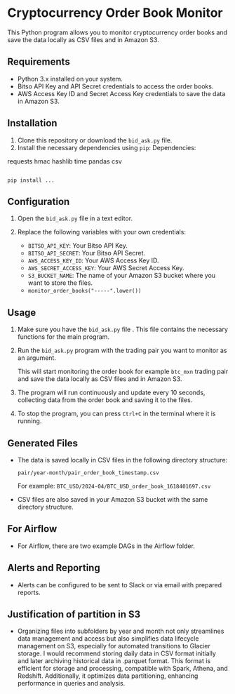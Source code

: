 
# Cryptocurrency Order Book Monitor

This Python program allows you to monitor cryptocurrency order books and save the data locally as CSV files and in Amazon S3.

## Requirements

- Python 3.x installed on your system.
- Bitso API Key and API Secret credentials to access the order books.
- AWS Access Key ID and Secret Access Key credentials to save the data in Amazon S3.

## Installation

1. Clone this repository or download the `bid_ask.py` file.
2. Install the necessary dependencies using `pip`:
Dependencies:

requests
hmac
hashlib
time
pandas
csv

   ```
   
   pip install ...
   ```

## Configuration

1. Open the `bid_ask.py` file in a text editor.
2. Replace the following variables with your own credentials:

   - `BITSO_API_KEY`: Your Bitso API Key.
   - `BITSO_API_SECRET`: Your Bitso API Secret.
   - `AWS_ACCESS_KEY_ID`: Your AWS Access Key ID.
   - `AWS_SECRET_ACCESS_KEY`: Your AWS Secret Access Key.
   - `S3_BUCKET_NAME`: The name of your Amazon S3 bucket where you want to store the files.
   - `monitor_order_books("-----".lower())`

## Usage

1. Make sure you have the `bid_ask.py` file . This file contains the necessary functions for the main program.
   
2. Run the `bid_ask.py` program with the trading pair you want to monitor as an argument.

   This will start monitoring the order book for example `btc_mxn` trading pair and save the data locally as CSV files and in Amazon S3.

3. The program will run continuously and update every 10 seconds, collecting data from the order book and saving it to the files.

4. To stop the program, you can press `Ctrl+C` in the terminal where it is running.

## Generated Files

- The data is saved locally in CSV files in the following directory structure:

  ```
  pair/year-month/pair_order_book_timestamp.csv
  ```

  For example: `BTC_USD/2024-04/BTC_USD_order_book_1618401697.csv`

- CSV files are also saved in your Amazon S3 bucket with the same directory structure.

## For Airflow
-  For Airflow, there are two example DAGs in the Airflow folder.
## Alerts and Reporting
-  Alerts can be configured to be sent to Slack or via email with prepared reports.

## Justification of partition in S3
- Organizing files into subfolders by year and month not only streamlines data management and access but also simplifies data lifecycle   management on S3, especially for automated transitions to Glacier storage. I would recommend storing daily data in CSV format initially and later archiving historical data in .parquet format. This format is efficient for storage and processing, compatible with Spark, Athena, and Redshift. Additionally, it optimizes data partitioning, enhancing performance in queries and analysis.
